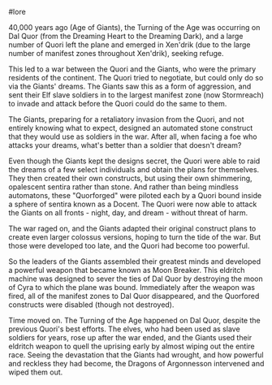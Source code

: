 #lore 

40,000 years ago (Age of Giants), the Turning of the Age was occurring on Dal Quor (from the Dreaming Heart to the Dreaming Dark), and a large number of Quori left the plane and emerged in Xen'drik (due to the large number of manifest zones throughout Xen'drik), seeking refuge.

This led to a war between the Quori and the Giants, who were the primary residents of the continent. The Quori tried to negotiate, but could only do so via the Giants' dreams. The Giants saw this as a form of aggression, and sent their Elf slave soldiers in to the largest manifest zone (now Stormreach) to invade and attack before the Quori could do the same to them.

The Giants, preparing for a retaliatory invasion from the Quori, and not entirely knowing what to expect, designed an automated stone construct that they would use as soldiers in the war. After all, when facing a foe who attacks your dreams, what's better than a soldier that doesn't dream?

Even though the Giants kept the designs secret, the Quori were able to raid the dreams of a few select individuals and obtain the plans for themselves. They then created their own constructs, but using their own shimmering, opalescent sentira rather than stone. And rather than being mindless automatons, these "Quorforged" were piloted each by a Quori bound inside a sphere of sentira known as a Docent. The Quori were now able to attack the Giants on all fronts - night, day, and dream - without threat of harm.

The war raged on, and the Giants adapted their original construct plans to create even larger colossus versions, hoping to turn the tide of the war. But those were developed too late, and the Quori had become too powerful.

So the leaders of the Giants assembled their greatest minds and developed a powerful weapon that became known as Moon Breaker. This eldritch machine was designed to sever the ties of Dal Quor by destroying the moon of Cyra to which the plane was bound. Immediately after the weapon was fired, all of the manifest zones to Dal Quor disappeared, and the Quorfored constructs were disabled (though not destroyed).

Time moved on. The Turning of the Age happened on Dal Quor, despite the previous Quori's best efforts. The elves, who had been used as slave soldiers for years, rose up after the war ended, and the Giants used their eldritch weapon to quell the uprising early by almost wiping out the entire race. Seeing the devastation that the Giants had wrought, and how powerful and reckless they had become, the Dragons of Argonnesson intervened and wiped them out.